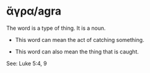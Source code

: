 # ἄγρα/agra 
The word is a type of thing. It is a noun. 

* This word can mean the act of catching something.


* This word can also mean the thing that is caught.

See: Luke 5:4, 9
